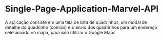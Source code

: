 # Single-Page-Application-Marvel-API
A aplicação consiste em uma tela de lista de quadrinhos, um modal de detalhe do quadrinho (comics) e o envio dos quadrinhos para um endereço selecionado no mapa, para isso utilizar o Google Maps. 
